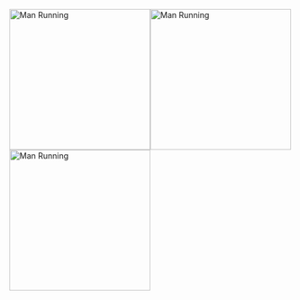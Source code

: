 <img src="https://cdn.jsdelivr.net/gh/sun0225SUN/sun0225SUN/assets/images/man_run.png" alt="Man Running" width="250" height="250" /><img src="https://cdn.jsdelivr.net/gh/sun0225SUN/sun0225SUN/assets/images/man_run.png" alt="Man Running" width="250" height="250" /><img src="https://cdn.jsdelivr.net/gh/sun0225SUN/sun0225SUN/assets/images/man_run.png" alt="Man Running" width="250" height="250" />

